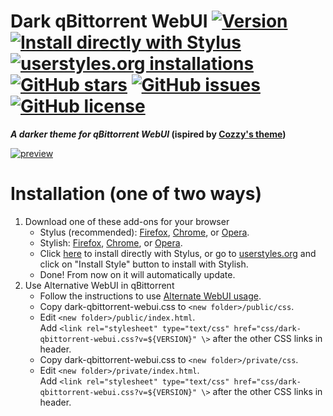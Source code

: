 # Dark qBittorrent WebUI [![Version][version]][1] [![Install directly with Stylus][stylus]][2] [![userstyles.org installations][userstyles]][3] [![GitHub stars][stars]][4] [![GitHub issues][issues]][5] [![GitHub license][license]][6]
**_A darker theme for qBittorrent WebUI_ (ispired by [Cozzy's theme])**

[![preview][preview]][1]
# Installation (one of two ways)
1. Download one of these add-ons for your browser
   * Stylus (recommended): [Firefox][7], [Chrome][8],  or [Opera][9].
   * Stylish: [Firefox][10], [Chrome][11],  or [Opera][12].
   * Click [here][2] to install directly with Stylus, or go to [userstyles.org][3] and click on "Install Style" button to install with Stylish.
   * Done! From now on it will automatically update.
2. Use Alternative WebUI in  qBittorrent
   * Follow the instructions to use [Alternate WebUI usage][13].
   * Copy dark-qbittorrent-webui.css to `<new folder>/public/css`.
   * Edit `<new folder>/public/index.html`.  
     Add `<link rel="stylesheet" type="text/css" href="css/dark-qbittorrent-webui.css?v=${VERSION}" \>` after the other CSS links in header.
   * Copy dark-qbittorrent-webui.css to `<new folder>/private/css`.
   * Edit `<new folder>/private/index.html`.       
     Add `<link rel="stylesheet" type="text/css" href="css/dark-qbittorrent-webui.css?v=${VERSION}" \>` after the other CSS links in header.  
 
[version]: https://img.shields.io/badge/version-1.0.0-ED1C24.svg?longCache=true&style=flat-square
[1]: #
[stylus]: https://img.shields.io/badge/install%20directly%20with-Stylus-00adad.svg?longCache=true&style=flat-square "Click here!"
[2]: https://raw.githubusercontent.com/ggets/Dark-qBittorrent-WebUI/master/dark-qbittorrent-webui.user.css
[userstyles]: https://img.shields.io/badge/dynamic/json.svg?label=userstyles.org%20installations&url=https%3A%2F%2Fwidget.userstyles.org%2Fstyles%2F160858%2Fdark-qbittorrent-webui.json&query=total_installs&colorB=e51ced&longCache=true&style=flat-square
[3]: https://userstyles.org/styles/160858/dark-qbittorrent-webui
[stars]: https://img.shields.io/github/stars/ggets/Dark-qBittorrent-WebUI.svg?longCache=true&style=flat-square
[4]: https://github.com/ggets/Dark-qBittorrent-WebUI/stargazers
[issues]: https://img.shields.io/github/issues/ggets/Dark-qBittorrent-WebUI.svg?longCache=true&style=flat-square
[5]: https://github.com/ggets/Dark-qBittorrent-WebUI/issues
[license]: https://img.shields.io/github/license/ggets/Dark-qBittorrent-WebUI.svg?longCache=true&style=flat-square
[6]: https://creativecommons.org/licenses/by-sa/4.0/
[Cozzy's theme]: https://userstyles.org/styles/152766/
[preview]: https://user-images.githubusercontent.com/4815620/225387573-ae428e95-aa6d-4c96-9129-894c973a819b.png
[7]: https://addons.mozilla.org/firefox/addon/styl-us/
[8]: https://chrome.google.com/webstore/detail/clngdbkpkpeebahjckkjfobafhncgmne
[9]: https://addons.opera.com/extensions/details/stylus/
[10]: https://addons.mozilla.org/firefox/addon/stylish/
[11]: https://chrome.google.com/webstore/detail/stylish-custom-themes-for/fjnbnpbmkenffdnngjfgmeleoegfcffe
[12]: https://addons.opera.com/extensions/details/stylish/
[13]: https://github.com/qbittorrent/qBittorrent/wiki/Alternate-WebUI-usage
